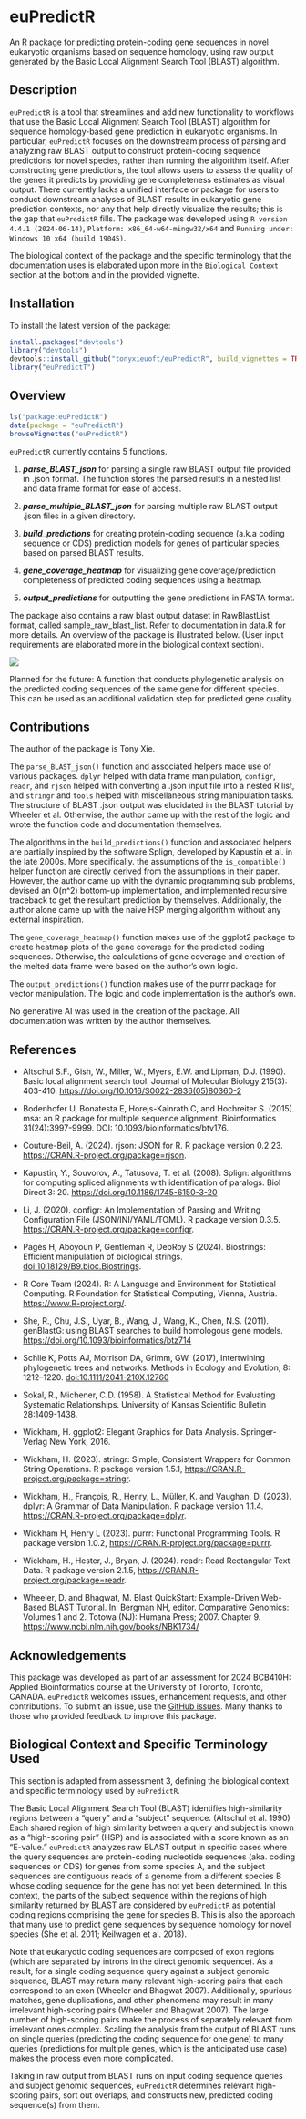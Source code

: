
<!-- README.md is generated from README.Rmd. Please edit that file -->

# euPredictR

An R package for predicting protein-coding gene sequences in novel
eukaryotic organisms based on sequence homology, using raw output
generated by the Basic Local Alignment Search Tool (BLAST) algorithm.

<!-- badges: start -->
<!-- badges: end -->

## Description

`euPredictR` is a tool that streamlines and add new functionality to
workflows that use the Basic Local Alignment Search Tool (BLAST)
algorithm for sequence homology-based gene prediction in eukaryotic
organisms. In particular, `euPredictR` focuses on the downstream process
of parsing and analyzing raw BLAST output to construct protein-coding
sequence predictions for novel species, rather than running the
algorithm itself. After constructing gene predictions, the tool allows
users to assess the quality of the genes it predicts by providing gene
completeness estimates as visual output. There currently lacks a unified
interface or package for users to conduct downstream analyses of BLAST
results in eukaryotic gene prediction contexts, nor any that help
directly visualize the results; this is the gap that `euPredictR` fills.
The package was developed using `R version 4.4.1 (2024-06-14)`,
`Platform: x86_64-w64-mingw32/x64` and
`Running under: Windows 10 x64 (build 19045)`.

The biological context of the package and the specific terminology that
the documentation uses is elaborated upon more in the
`Biological Context` section at the bottom and in the provided vignette.

## Installation

To install the latest version of the package:

``` r
install.packages("devtools")
library("devtools")
devtools::install_github("tonyxieuoft/euPredictR", build_vignettes = TRUE)
library("euPredictT")
```

## Overview

``` r
ls("package:euPredictR")
data(package = "euPredictR") 
browseVignettes("euPredictR")
```

`euPredictR` currently contains 5 functions.

1.  ***parse_BLAST_json*** for parsing a single raw BLAST output file
    provided in .json format. The function stores the parsed results in
    a nested list and data frame format for ease of access.

2.  ***parse_multiple_BLAST_json*** for parsing multiple raw BLAST
    output .json files in a given directory.

3.  ***build_predictions*** for creating protein-coding sequence (a.k.a
    coding sequence or CDS) prediction models for genes of particular
    species, based on parsed BLAST results.

4.  ***gene_coverage_heatmap*** for visualizing gene coverage/prediction
    completeness of predicted coding sequences using a heatmap.

5.  ***output_predictions*** for outputting the gene predictions in
    FASTA format.

The package also contains a raw blast output dataset in RawBlastList
format, called sample_raw_blast_list. Refer to documentation in data.R
for more details. An overview of the package is illustrated below. (User
input requirements are elaborated more in the biological context
section).

![](./inst/extdata/euPredictR_workflow.PNG)

Planned for the future: A function that conducts phylogenetic analysis
on the predicted coding sequences of the same gene for different
species. This can be used as an additional validation step for predicted
gene quality.

## Contributions

The author of the package is Tony Xie.

The `parse_BLAST_json()` function and associated helpers made use of
various packages. `dplyr` helped with data frame manipulation,
`configr`, `readr`, and `rjson` helped with converting a .json input
file into a nested R list, and `stringr` and `tools` helped with
miscellaneous string manipulation tasks. The structure of BLAST .json
output was elucidated in the BLAST tutorial by Wheeler et al. Otherwise,
the author came up with the rest of the logic and wrote the function
code and documentation themselves.

The algorithms in the `build_predictions()` function and associated
helpers are partially inspired by the software Splign, developed by
Kapustin et al. in the late 2000s. More specifically. the assumptions of
the `is_compatible()` helper function are directly derived from the
assumptions in their paper. However, the author came up with the dynamic
programming sub problems, devised an O(n^2) bottom-up implementation,
and implemented recursive traceback to get the resultant prediction by
themselves. Additionally, the author alone came up with the naive HSP
merging algorithm without any external inspiration.

The `gene_coverage_heatmap()` function makes use of the ggplot2 package
to create heatmap plots of the gene coverage for the predicted coding
sequences. Otherwise, the calculations of gene coverage and creation of
the melted data frame were based on the author’s own logic.

The `output_predictions()` function makes use of the purrr package for
vector manipulation. The logic and code implementation is the author’s
own.

No generative AI was used in the creation of the package. All
documentation was written by the author themselves.

## References

- Altschul S.F., Gish, W., Miller, W., Myers, E.W. and Lipman, D.J.
  (1990). Basic local alignment search tool. Journal of Molecular
  Biology 215(3): 403-410.
  <https://doi.org/10.1016/S0022-2836(05)80360-2>

- Bodenhofer U, Bonatesta E, Horejs-Kainrath C, and Hochreiter S.
  (2015). msa: an R package for multiple sequence alignment.
  Bioinformatics 31(24):3997-9999. DOI: 10.1093/bioinformatics/btv176.

- Couture-Beil, A. (2024). rjson: JSON for R. R package version 0.2.23.
  <https://CRAN.R-project.org/package=rjson>.

- Kapustin, Y., Souvorov, A., Tatusova, T. et al. (2008). Splign:
  algorithms for computing spliced alignments with identification of
  paralogs. Biol Direct 3: 20. <https://doi.org/10.1186/1745-6150-3-20>

- Li, J. (2020). configr: An Implementation of Parsing and Writing
  Configuration File (JSON/INI/YAML/TOML). R package version 0.3.5.
  <https://CRAN.R-project.org/package=configr>.

- Pagès H, Aboyoun P, Gentleman R, DebRoy S (2024). Biostrings:
  Efficient manipulation of biological strings.
  <doi:10.18129/B9.bioc.Biostrings>.

- R Core Team (2024). R: A Language and Environment for Statistical
  Computing. R Foundation for Statistical Computing, Vienna, Austria.
  <https://www.R-project.org/>.

- She, R., Chu, J.S., Uyar, B., Wang, J., Wang, K., Chen, N.S. (2011).
  genBlastG: using BLAST searches to build homologous gene models.
  <https://doi.org/10.1093/bioinformatics/btz714>

- Schlie K, Potts AJ, Morrison DA, Grimm, GW. (2017), Intertwining
  phylogenetic trees and networks. Methods in Ecology and Evolution, 8:
  1212–1220. <doi:10.1111/2041-210X.12760>

- Sokal, R., Michener, C.D. (1958). A Statistical Method for Evaluating
  Systematic Relationships. University of Kansas Scientific Bulletin
  28:1409-1438.

- Wickham, H. ggplot2: Elegant Graphics for Data Analysis.
  Springer-Verlag New York, 2016.

- Wickham, H. (2023). stringr: Simple, Consistent Wrappers for Common
  String Operations. R package version 1.5.1,
  <https://CRAN.R-project.org/package=stringr>.

- Wickham, H., François, R., Henry, L., Müller, K. and Vaughan, D.
  (2023). dplyr: A Grammar of Data Manipulation. R package version
  1.1.4. <https://CRAN.R-project.org/package=dplyr>.

- Wickham H, Henry L (2023). purrr: Functional Programming Tools. R
  package version 1.0.2, <https://CRAN.R-project.org/package=purrr>.

- Wickham, H., Hester, J., Bryan, J. (2024). readr: Read Rectangular
  Text Data. R package version 2.1.5,
  <https://CRAN.R-project.org/package=readr>.

- Wheeler, D. and Bhagwat, M. Blast QuickStart: Example-Driven Web-Based
  BLAST Tutorial. In: Bergman NH, editor. Comparative Genomics: Volumes
  1 and 2. Totowa (NJ): Humana Press; 2007. Chapter 9.
  <https://www.ncbi.nlm.nih.gov/books/NBK1734/>

## Acknowledgements

This package was developed as part of an assessment for 2024 BCB410H:
Applied Bioinformatics course at the University of Toronto, Toronto,
CANADA. `euPredictR` welcomes issues, enhancement requests, and other
contributions. To submit an issue, use the [GitHub
issues](https://github.com/tonyxieuoft/euPredictR/issues). Many thanks
to those who provided feedback to improve this package.

## Biological Context and Specific Terminology Used

This section is adapted from assessment 3, defining the biological
context and specific terminology used by `euPredictR`.

The Basic Local Alignment Search Tool (BLAST) identifies high-similarity
regions between a “query” and a “subject” sequence. (Altschul et
al. 1990) Each shared region of high similarity between a query and
subject is known as a “high-scoring pair” (HSP) and is associated with a
score known as an “E-value.” `euPredictR` analyzes raw BLAST output in
specific cases where the query sequences are protein-coding nucleotide
sequences (aka. coding sequences or CDS) for genes from some species A,
and the subject sequences are contiguous reads of a genome from a
different species B whose coding sequence for the gene has not yet been
determined. In this context, the parts of the subject sequence within
the regions of high similarity returned by BLAST are considered by
`euPredictR` as potential coding regions comprising the gene for species
B. This is also the approach that many use to predict gene sequences by
sequence homology for novel species (She et al. 2011; Keilwagen et
al. 2018).

Note that eukaryotic coding sequences are composed of exon regions
(which are separated by introns in the direct genomic sequence). As a
result, for a single coding sequence query against a subject genomic
sequence, BLAST may return many relevant high-scoring pairs that each
correspond to an exon (Wheeler and Bhagwat 2007). Additionally, spurious
matches, gene duplications, and other phenomena may result in many
irrelevant high-scoring pairs (Wheeler and Bhagwat 2007). The large
number of high-scoring pairs make the process of separately relevant
from irrelevant ones complex. Scaling the analysis from the output of
BLAST runs on single queries (predicting the coding sequence for one
gene) to many queries (predictions for multiple genes, which is the
anticipated use case) makes the process even more complicated.

Taking in raw output from BLAST runs on input coding sequence queries
and subject genomic sequences, `euPredictR` determines relevant
high-scoring pairs, sort out overlaps, and constructs new, predicted
coding sequence(s) from them.
